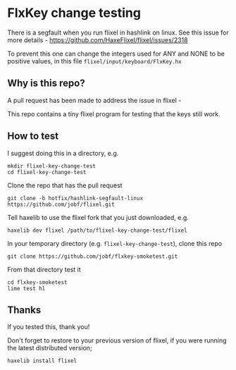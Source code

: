 # FlxKey change testing

There is a segfault when you run flixel in hashlink on linux. See this issue for more details - https://github.com/HaxeFlixel/flixel/issues/2318

To prevent this one can change the integers used for ANY and NONE to be positive values, in this file `flixel/input/keyboard/FlxKey.hx`

## Why is this repo?

A pull request has been made to address the issue in flixel - 

This repo contains a tiny flixel program for testing that the keys still work.

## How to test

I suggest doing this in a directory, e.g.

```shell
mkdir flixel-key-change-test
cd flixel-key-change-test
```

Clone the repo that has the pull request

```shell
git clone -b hotfix/hashlink-segfault-linux https://github.com/jobf/flixel.git
```

Tell haxelib to use the flixel fork that you just downloaded, e.g.

```shell
haxelib dev flixel /path/to/flixel-key-change-test/flixel
```

In your temporary directory (e.g. `flixel-key-change-test`), clone this repo

```shell
git clone https://github.com/jobf/flxkey-smoketest.git
```

From that directory test it

```shell
cd flxkey-smoketest
lime test hl
```

## Thanks

If you tested this, thank you!

Don't forget to restore to your previous version of flixel, if you were running the latest distributed version;

```shell
haxelib install flixel
```
